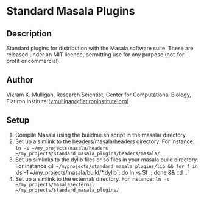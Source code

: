 # Standard Masala Plugins

## Description

Standard plugins for distribution with the Masala software suite.  These are released under an MIT licence, permitting use for any purpose (not-for-profit or commercial).

## Author

Vikram K. Mulligan, Research Scientist, Center for Computational Biology, Flatiron Institute (vmulligan@flatironinstitute.org)

## Setup

1.  Compile Masala using the buildme.sh script in the masala/ directory.
2.  Set up a simlink to the headers/masala/headers directory.  For instance: `ln -s ~/my_projects/masala/headers ~/my_projects/standard_masala_plugins/headers/masala/`
3.  Set up simlinks to the dylib files or so files in your masala build directory.  For instance `cd ~/myprojects/standard_masala_plugins/lib && for f in \`ls -1 ~/my_projects/masala/build/*.dylib\`; do ln -s $f .; done && cd ..`
4.  Set up a simlink to the external/ directory.  For instance: `ln -s ~/my_projects/masala/external ~/my_projects/standard_masala_plugins/`
